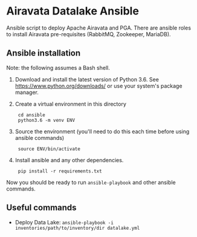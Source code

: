# Airavata Datalake Ansible

Ansible script to deploy Apache Airavata and PGA. 
There are ansible roles to install Airavata pre-requisites (RabbitMQ, Zookeeper, MariaDB).

## Ansible installation

Note: the following assumes a Bash shell.

1. Download and install the latest version of Python 3.6. See
   https://www.python.org/downloads/ or use your system's package manager.
2. Create a virtual environment in this directory

        cd ansible
        python3.6 -m venv ENV

3. Source the environment (you'll need to do this each time before using ansible commands)

        source ENV/bin/activate

4. Install ansible and any other dependencies.

        pip install -r requirements.txt

Now you should be ready to run `ansible-playbook` and other ansible commands.

## Useful commands

- Deploy Data Lake: `ansible-playbook -i inventories/path/to/inventory/dir datalake.yml`